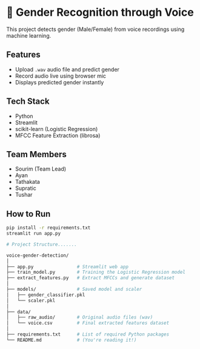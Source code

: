 # 🎤 Gender Recognition through Voice

This project detects gender (Male/Female) from voice recordings using machine learning.

## Features
- Upload `.wav` audio file and predict gender
- Record audio live using browser mic
- Displays predicted gender instantly

## Tech Stack
- Python
- Streamlit
- scikit-learn (Logistic Regression)
- MFCC Feature Extraction (librosa)

## Team Members
- Sourim (Team Lead)
- Ayan
- Tathakata
- Supratic
- Tushar


## How to Run
```bash
pip install -r requirements.txt
streamlit run app.py

# Project Structure.......

voice-gender-detection/
│
├── app.py                # Streamlit web app
├── train_model.py        # Training the Logistic Regression model
├── extract_features.py   # Extract MFCCs and generate dataset
│
├── models/               # Saved model and scaler
│   ├── gender_classifier.pkl
│   └── scaler.pkl
│
├── data/
│   ├── raw_audio/        # Original audio files (wav)
│   └── voice.csv         # Final extracted features dataset
│
├── requirements.txt      # List of required Python packages
└── README.md             # (You're reading it!)



